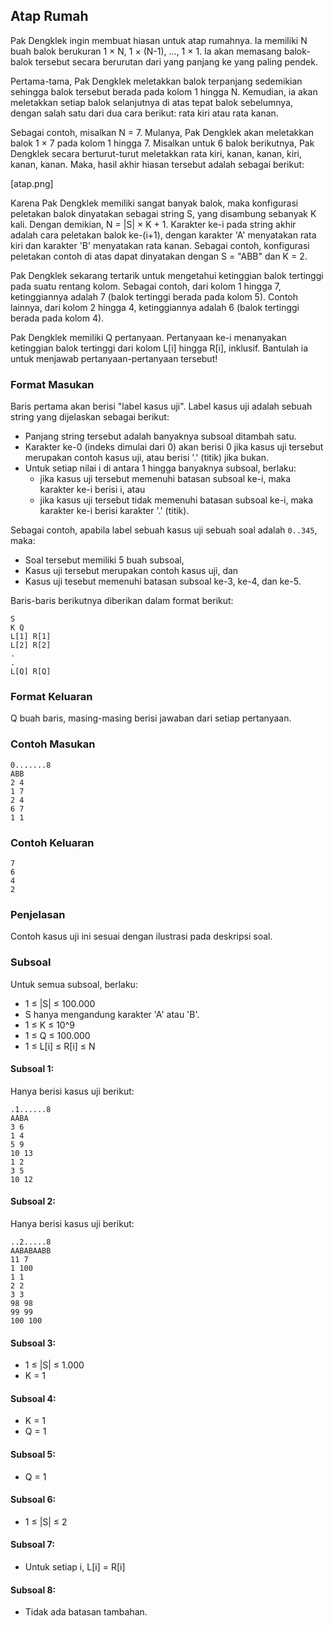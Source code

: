 ## Atap Rumah

Pak Dengklek ingin membuat hiasan untuk atap rumahnya. Ia memiliki N buah balok berukuran 1 × N, 1 × (N-1), ..., 1 × 1. Ia akan memasang balok-balok tersebut secara berurutan dari yang panjang ke yang paling pendek.

Pertama-tama, Pak Dengklek meletakkan balok terpanjang sedemikian sehingga balok tersebut berada pada kolom 1 hingga N. Kemudian, ia akan meletakkan setiap balok selanjutnya di atas tepat balok sebelumnya, dengan salah satu dari dua cara berikut: rata kiri atau rata kanan.

Sebagai contoh, misalkan N = 7. Mulanya, Pak Dengklek akan meletakkan balok 1 × 7 pada kolom 1 hingga 7. Misalkan untuk 6 balok berikutnya, Pak Dengklek secara berturut-turut meletakkan rata kiri, kanan, kanan, kiri, kanan, kanan. Maka, hasil akhir hiasan tersebut adalah sebagai berikut:

[atap.png]

Karena Pak Dengklek memiliki sangat banyak balok, maka konfigurasi peletakan balok dinyatakan sebagai string S, yang disambung sebanyak K kali. Dengan demikian, N = |S| × K + 1. Karakter ke-i pada string akhir adalah cara peletakan balok ke-(i+1), dengan karakter 'A' menyatakan rata kiri dan karakter 'B' menyatakan rata kanan. Sebagai contoh, konfigurasi peletakan contoh di atas dapat dinyatakan dengan S = "ABB" dan K = 2.

Pak Dengklek sekarang tertarik untuk mengetahui ketinggian balok tertinggi pada suatu rentang kolom. Sebagai contoh, dari kolom 1 hingga 7, ketinggiannya adalah 7 (balok tertinggi berada pada kolom 5). Contoh lainnya, dari kolom 2 hingga 4, ketinggiannya adalah 6 (balok tertinggi berada pada kolom 4).

Pak Dengklek memiliki Q pertanyaan. Pertanyaan ke-i menanyakan ketinggian balok tertinggi dari kolom L[i] hingga R[i], inklusif. Bantulah ia untuk menjawab pertanyaan-pertanyaan tersebut!

### Format Masukan

Baris pertama akan berisi "label kasus uji". Label kasus uji adalah sebuah string yang dijelaskan sebagai berikut:

- Panjang string tersebut adalah banyaknya subsoal ditambah satu.
- Karakter ke-0 (indeks dimulai dari 0) akan berisi 0 jika kasus uji tersebut merupakan contoh kasus uji, atau berisi '.' (titik) jika bukan.
- Untuk setiap nilai i di antara 1 hingga banyaknya subsoal, berlaku:
  - jika kasus uji tersebut memenuhi batasan subsoal ke-i, maka karakter ke-i berisi i, atau
  - jika kasus uji tersebut tidak memenuhi batasan subsoal ke-i, maka karakter ke-i berisi karakter '.' (titik).

Sebagai contoh, apabila label sebuah kasus uji sebuah soal adalah `0..345`, maka:

- Soal tersebut memiliki 5 buah subsoal,
- Kasus uji tersebut merupakan contoh kasus uji, dan
- Kasus uji tesebut memenuhi batasan subsoal ke-3, ke-4, dan ke-5.

Baris-baris berikutnya diberikan dalam format berikut:

    S
    K Q
    L[1] R[1]
    L[2] R[2]
    .
    .
    L[Q] R[Q]

### Format Keluaran

Q buah baris, masing-masing berisi jawaban dari setiap pertanyaan.

### Contoh Masukan

    0.......8
    ABB
    2 4
    1 7
    2 4
    6 7
    1 1

### Contoh Keluaran

    7
    6
    4
    2

### Penjelasan

Contoh kasus uji ini sesuai dengan ilustrasi pada deskripsi soal.

### Subsoal

Untuk semua subsoal, berlaku:

- 1 ≤ |S| ≤ 100.000
- S hanya mengandung karakter 'A' atau 'B'.
- 1 ≤ K ≤ 10^9
- 1 ≤ Q ≤ 100.000
- 1 ≤ L[i] ≤ R[i] ≤ N

#### Subsoal 1:

Hanya berisi kasus uji berikut:

    .1......8
    AABA
    3 6
    1 4
    5 9
    10 13
    1 2
    3 5
    10 12

#### Subsoal 2:

Hanya berisi kasus uji berikut:

    ..2.....8
    AABABAABB
    11 7
    1 100
    1 1
    2 2
    3 3
    98 98
    99 99
    100 100

#### Subsoal 3:

- 1 ≤ |S| ≤ 1.000
- K = 1

#### Subsoal 4:

- K = 1
- Q = 1

#### Subsoal 5:

- Q = 1

#### Subsoal 6:

- 1 ≤ |S| ≤ 2

#### Subsoal 7:

- Untuk setiap i, L[i] = R[i]

#### Subsoal 8:

- Tidak ada batasan tambahan.
